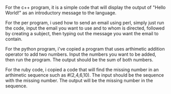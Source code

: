 For the c++ program, it is a simple code that will display the output of "Hello World!" as an introductory message to the language.

For the per program, i used how to send an email using perl, simply just run the code, input the email you want to use and to whom is directed, followed by creating a subject, then typing out the message you want the email to contain.

For the python program, i've copied a program that uses arthimetic addition operator to add two numbers. Input the numbers you want to be added, then run the program. The output should be the sum of both numbers.

For the ruby code, i copied a code that will find the missing number in an arthimetic sequence such as #(2,4,6,10). The input should be the sequence with the missing number. The output will be the missing number in the sequence.
